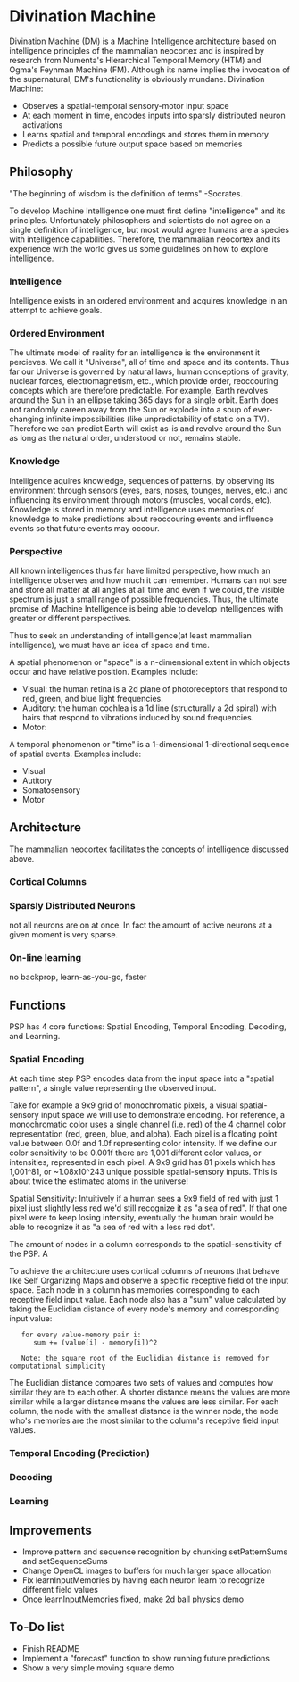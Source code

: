 # Divination Machine

Divination Machine (DM) is a Machine Intelligence architecture based on intelligence principles of the mammalian neocortex and is inspired by research from Numenta's Hierarchical Temporal Memory (HTM) and Ogma's Feynman Machine (FM).  Although its name implies the invocation of the supernatural, DM's functionality is obviously mundane.  Divination Machine:

- Observes a spatial-temporal sensory-motor input space
- At each moment in time, encodes inputs into sparsly distributed neuron activations
- Learns spatial and temporal encodings and stores them in memory
- Predicts a possible future output space based on memories

## Philosophy

"The beginning of wisdom is the definition of terms" -Socrates.  

To develop Machine Intelligence one must first define "intelligence" and its principles.  Unfortunately philosophers and scientists do not agree on a single definition of intelligence, but most would agree humans are a species with intelligence capabilities.  Therefore, the mammalian neocortex and its experience with the world gives us some guidelines on how to explore intelligence.   

### Intelligence

Intelligence exists in an ordered environment and acquires knowledge in an attempt to achieve goals. 

### Ordered Environment

The ultimate model of reality for an intelligence is the environment it percieves.  We call it "Universe", all of time and space and its contents.  Thus far our Universe is governed by natural laws, human conceptions of gravity, nuclear forces, electromagnetism, etc., which provide order, reoccouring concepts which are therefore predictable.   For example, Earth revolves around the Sun in an ellipse taking 365 days for a single orbit.  Earth does not randomly careen away from the Sun or explode into a soup of ever-changing infinite impossibilities (like unpredictability of static on a TV).  Therefore we can predict Earth will exist as-is and revolve around the Sun as long as the natural order, understood or not, remains stable.

### Knowledge

Intelligence aquires knowledge, sequences of patterns, by observing its environment through sensors (eyes, ears, noses, tounges, nerves, etc.) and influencing its environment through motors (muscles, vocal cords, etc).  Knowledge is stored in memory and intelligence uses memories of knowledge to make predictions about reoccouring events and influence events so that future events may occour.

### Perspective

All known intelligences thus far have limited perspective, how much an intelligence observes and how much it can remember.  Humans can not see and store all matter at all angles at all time and even if we could, the visible spectrum is just a small range of possible frequencies.  Thus, the ultimate promise of Machine Intelligence is being able to develop intelligences with greater or different perspectives.




Thus to seek an understanding of intelligence(at least mammalian intelligence), we must have an idea of space and time.

A spatial phenomenon or "space" is a n-dimensional extent in which objects occur and have relative position.  Examples include:
- Visual: the human retina is a 2d plane of photoreceptors that respond to red, green, and blue light frequencies.
- Auditory: the human cochlea is a 1d line (structurally a 2d spiral) with hairs that respond to vibrations induced by sound frequencies.
- Motor: 

A temporal phenomenon or "time" is a 1-dimensional 1-directional sequence of spatial events.  Examples include:
- Visual
- Autitory
- Somatosensory
- Motor


## Architecture

The mammalian neocortex facilitates the concepts of intelligence discussed above.

### Cortical Columns

### Sparsly Distributed Neurons

not all neurons are on at once.  In fact the amount of active neurons at a given moment is very sparse.

### On-line learning

no backprop, learn-as-you-go, faster

## Functions

PSP has 4 core functions: Spatial Encoding, Temporal Encoding, Decoding, and Learning.

### Spatial Encoding

At each time step PSP encodes data from the input space into a "spatial pattern", a single value representing the observed input.



Take for example a 9x9 grid of monochromatic pixels, a visual spatial-sensory input space we will use to demonstrate encoding.  For reference, a monochromatic color uses a single channel (i.e. red) of the 4 channel color representation (red, green, blue, and alpha).  Each pixel is a floating point value between 0.0f and 1.0f representing color intensity.  If we define our color sensitivity to be 0.001f there are 1,001 different color values, or intensities, represented in each pixel.  A 9x9 grid has 81 pixels which has 1,001^81, or ~1.08x10^243 unique possible spatial-sensory inputs.  This is about twice the estimated atoms in the universe!

Spatial Sensitivity:  Intuitively if a human sees a 9x9 field of red with just 1 pixel just slightly less red we'd still recognize it as "a sea of red".  If that one pixel were to keep losing intensity, eventually the human brain would be able to recognize it as "a sea of red with a less red dot".  

The amount of nodes in a column corresponds to the spatial-sensitivity of the PSP.  A 


To achieve the architecture uses cortical columns of neurons that behave like Self Organizing Maps and observe a specific receptive field of the input space.  Each node in a column has memories corresponding to each receptive field input value.  Each node also has a "sum" value calculated by taking the Euclidian distance of every node's memory and corresponding input value:
```
   for every value-memory pair i:
      sum += (value[i] - memory[i])^2
      
   Note: the square root of the Euclidian distance is removed for computational simplicity
```

The Euclidian distance compares two sets of values and computes how similar they are to each other.  A shorter distance means the values are more similar while a larger distance means the values are less similar.  For each column, the node with the smallest distance is the winner node, the node who's memories are the most similar to the column's receptive field input values.

### Temporal Encoding (Prediction)

### Decoding

### Learning

## Improvements
- Improve pattern and sequence recognition by chunking setPatternSums and setSequenceSums
- Change OpenCL images to buffers for much larger space allocation
- Fix learnInputMemories by having each neuron learn to recognize different field values
- Once learnInputMemories fixed, make 2d ball physics demo



## To-Do list
- Finish README
- Implement a "forecast" function to show running future predictions
- Show a very simple moving square demo
